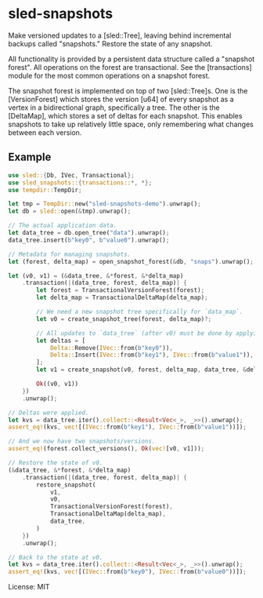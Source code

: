 # sled-snapshots

Make versioned updates to a [sled::Tree], leaving behind incremental backups called "snapshots." Restore the state of any
snapshot.

All functionality is provided by a persistent data structure called a "snapshot forest". All operations on the forest are
transactional. See the [transactions] module for the most common operations on a snapshot forest.

The snapshot forest is implemented on top of two [sled::Tree]s. One is the [VersionForest] which stores the version [u64] of
every snapshot as a vertex in a bidirectional graph, specifically a tree. The other is the [DeltaMap], which stores a set of
deltas for each snapshot. This enables snapshots to take up relatively little space, only remembering what changes between
each version.

## Example

```rust
use sled::{Db, IVec, Transactional};
use sled_snapshots::{transactions::*, *};
use tempdir::TempDir;

let tmp = TempDir::new("sled-snapshots-demo").unwrap();
let db = sled::open(&tmp).unwrap();

// The actual application data.
let data_tree = db.open_tree("data").unwrap();
data_tree.insert(b"key0", b"value0").unwrap();

// Metadata for managing snapshots.
let (forest, delta_map) = open_snapshot_forest(&db, "snaps").unwrap();

let (v0, v1) = (&data_tree, &*forest, &*delta_map)
    .transaction(|(data_tree, forest, delta_map)| {
        let forest = TransactionalVersionForest(forest);
        let delta_map = TransactionalDeltaMap(delta_map);

        // We need a new snapshot tree specifically for `data_map`.
        let v0 = create_snapshot_tree(forest, delta_map)?;

        // All updates to `data_tree` (after v0) must be done by applying `Delta`s via `create_snapshot`.
        let deltas = [
            Delta::Remove(IVec::from(b"key0")),
            Delta::Insert(IVec::from(b"key1"), IVec::from(b"value1")),
        ];
        let v1 = create_snapshot(v0, forest, delta_map, data_tree, &deltas)?;

        Ok((v0, v1))
    })
    .unwrap();

// Deltas were applied.
let kvs = data_tree.iter().collect::<Result<Vec<_>, _>>().unwrap();
assert_eq!(kvs, vec![(IVec::from(b"key1"), IVec::from(b"value1"))]);

// And we now have two snapshots/versions.
assert_eq!(forest.collect_versions(), Ok(vec![v0, v1]));

// Restore the state of v0.
(&data_tree, &*forest, &*delta_map)
    .transaction(|(data_tree, forest, delta_map)| {
        restore_snapshot(
            v1,
            v0,
            TransactionalVersionForest(forest),
            TransactionalDeltaMap(delta_map),
            data_tree,
        )
    })
    .unwrap();

// Back to the state at v0.
let kvs = data_tree.iter().collect::<Result<Vec<_>, _>>().unwrap();
assert_eq!(kvs, vec![(IVec::from(b"key0"), IVec::from(b"value0"))]);
```

License: MIT
